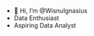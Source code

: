 - 👋 Hi, I’m @WisnuIgnasius
- Data Enthusiast
- Aspiring Data Analyst
<!---
WisnuIgnasius/WisnuIgnasius is a ✨ special ✨ repository because its `README.md` (this file) appears on your GitHub profile.
You can click the Preview link to take a look at your changes.
--->
